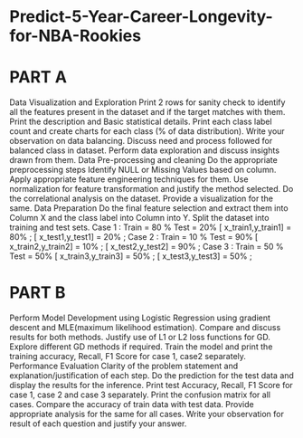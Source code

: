 # Predict-5-Year-Career-Longevity-for-NBA-Rookies
# PART A
Data Visualization and Exploration 
Print 2 rows for sanity check to identify all the features present in the dataset and if the target matches with them. Print the description and Basic statistical details. 
Print each class label count  and create charts for each class (% of data distribution). 
Write your observation on data balancing. 
Discuss need and process followed for balanced class in dataset. 
Perform data exploration and discuss insights drawn from them. 
Data Pre-processing and cleaning Do the appropriate preprocessing steps Identify NULL or Missing Values based on column. 
Apply appropriate feature engineering techniques for them. Use normalization for feature transformation and justify the method selected. Do the correlational analysis on the dataset. 
Provide a visualization for the same. 
Data Preparation Do the final feature selection and extract them into Column X and the class label into Column into Y. 
Split the dataset into training and test sets. 
Case 1 : Train = 80 % Test = 20% [ x_train1,y_train1] = 80% ; [ x_test1,y_test1] = 20% ; 
Case 2 : Train = 10 % Test = 90% [ x_train2,y_train2] = 10% ; [ x_test2,y_test2] = 90% ; 
Case 3 : Train = 50 % Test = 50% [ x_train3,y_train3] = 50% ; [ x_test3,y_test3] = 50% ;
# PART B
Perform Model Development using Logistic Regression using gradient descent and MLE(maximum likelihood estimation). 
Compare and discuss results for both methods. 
Justify use of L1 or L2 loss functions for GD. Explore different GD methods if required.
Train the model and print the training accuracy, Recall, F1 Score for case 1, case2 separately.
Performance Evaluation Clarity of the problem statement and explanation/justification of each step. Do the prediction for the test data and display the results for the inference. 
Print test Accuracy, Recall, F1 Score for case 1, case 2 and case 3 separately. Print the confusion matrix for all cases. Compare the accuracy of train data with test data. 
Provide appropriate analysis for the same for all cases. Write your observation for result of each question and justify your answer.
